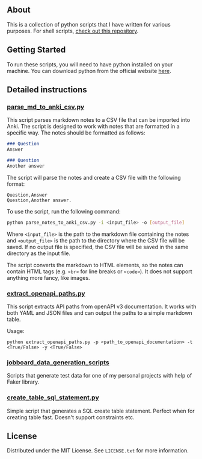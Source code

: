 <!-- ABOUT  -->
## About 

This is a collection of python scripts that I have written for various purposes. For shell scripts, [check out this repository](https://github.com/kapiaszczyk/scripts).

<!-- GETTING STARTED -->
## Getting Started

To run these scripts, you will need to have python installed on your machine. You can download python from the official website [here](https://www.python.org/downloads/).

<!-- Details-->
## Detailed instructions

### [parse_md_to_anki_csv.py](https://github.com/kapiaszczyk/python-scripts/blob/main/parse_md_to_anki_csv.py)

This script parses markdown notes to a CSV file that can be imported into Anki. The script is designed to work with notes that are formatted in a specific way. The notes should be formatted as follows:

```markdown
### Question
Answer

### Question
Another answer
```

The script will parse the notes and create a CSV file with the following format:

```csv
Question,Answer
Question,Another answer.
```

To use the script, run the following command:

```bash
python parse_notes_to_anki_csv.py -i <input_file> -o [output_file]
```

Where `<input_file>` is the path to the markdown file containing the notes and `<output_file>` is the path to the directory where the CSV file will be saved. If no output file is specified, the CSV file will be saved in the same directory as the input file. 

The script converts the markdown to HTML elements, so the notes can contain HTML tags (e.g. `<br>` for line breaks or `<code>`). It does not support anything more fancy, like images.

### [extract_openapi_paths.py](https://github.com/kapiaszczyk/python-scripts/blob/main/extract_openapi_paths.py)

This script extracts API paths from openAPI v3 documentation. It works with both YAML and JSON files and can output the paths to a simple markdown table.

Usage:
```
python extract_openapi_paths.py -p <path_to_openapi_documentation> -t <True/False> -y <True/False>
```

### [jobboard_data_generation_scripts](https://github.com/kapiaszczyk/python-scripts/tree/main/jobboard_data_generation_scripts)

Scripts that generate test data for one of my personal projects with help of Faker library.

### [create_table_sql_statement.py](https://github.com/kapiaszczyk/python-scripts/blob/main/create_table_sql_statement.py)

Simple script that generates a SQL create table statement. Perfect when for creating table fast. Doesn't support constraints etc.

<!-- LICENSE -->
## License
Distributed under the MIT License. See `LICENSE.txt` for more information.
